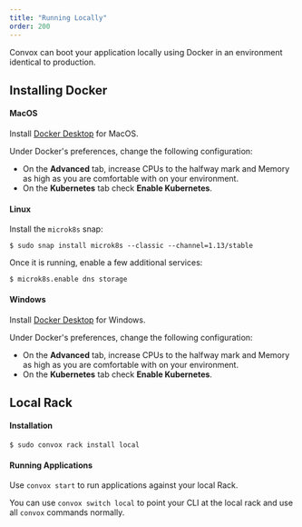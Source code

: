```yaml
---
title: "Running Locally"
order: 200
---
```


Convox can boot your application locally using Docker in an environment identical to production.

## Installing Docker

#### MacOS

Install [Docker Desktop](https://www.docker.com/products/docker-desktop) for MacOS.

Under Docker's preferences, change the following configuration:

* On the **Advanced** tab, increase CPUs to the halfway mark and Memory as high as you are comfortable with on your environment.
* On the **Kubernetes** tab check **Enable Kubernetes**.

#### Linux

Install the `microk8s` snap:

```
$ sudo snap install microk8s --classic --channel=1.13/stable
```

Once it is running, enable a few additional services:

```
$ microk8s.enable dns storage
```

#### Windows

Install [Docker Desktop](https://www.docker.com/products/docker-desktop) for Windows.

Under Docker's preferences, change the following configuration:

* On the **Advanced** tab, increase CPUs to the halfway mark and Memory as high as you are comfortable with on your environment.
* On the **Kubernetes** tab check **Enable Kubernetes**.

## Local Rack

#### Installation

    $ sudo convox rack install local

#### Running Applications

Use `convox start` to run applications against your local Rack.

You can use `convox switch local` to point your CLI at the local rack and use all `convox` commands normally.
